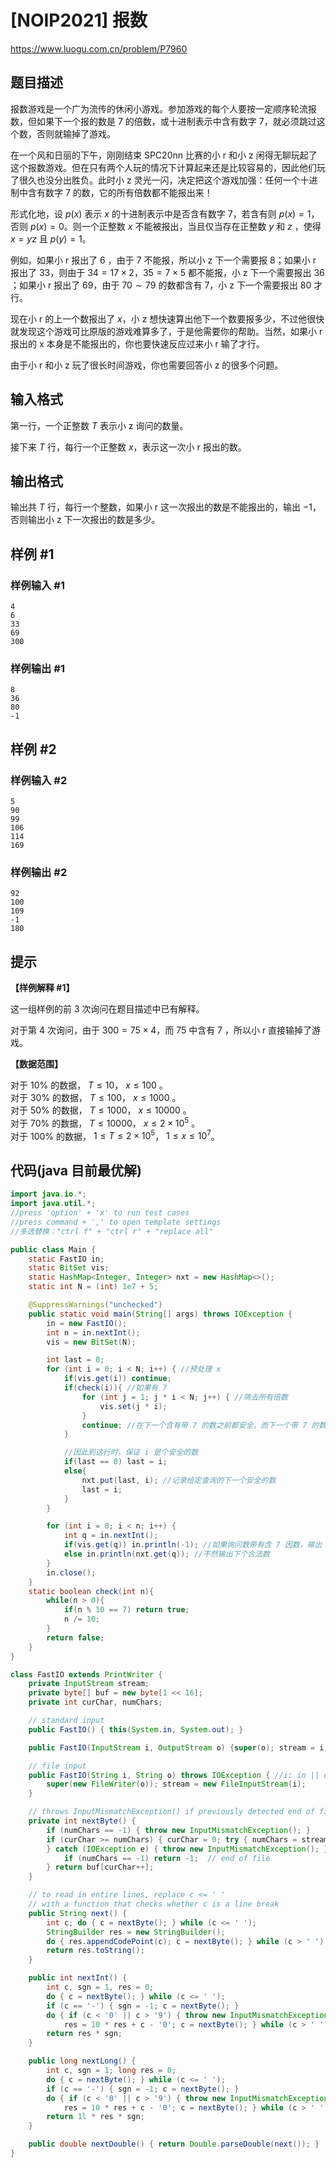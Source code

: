 # [NOIP2021] 报数
https://www.luogu.com.cn/problem/P7960

## 题目描述

报数游戏是一个广为流传的休闲小游戏。参加游戏的每个人要按一定顺序轮流报数，但如果下一个报的数是 $7$ 的倍数，或十进制表示中含有数字 $7$，就必须跳过这个数，否则就输掉了游戏。

在一个风和日丽的下午，刚刚结束 SPC20nn 比赛的小 r 和小 z 闲得无聊玩起了这个报数游戏。但在只有两个人玩的情况下计算起来还是比较容易的，因此他们玩了很久也没分出胜负。此时小 z 灵光一闪，决定把这个游戏加强：任何一个十进制中含有数字 $7$ 的数，它的所有倍数都不能报出来！

形式化地，设 $p(x)$ 表示 $x$ 的十进制表示中是否含有数字 $7$，若含有则 $p(x) = 1$，否则 $p(x) = 0$。则一个正整数 $x$ 不能被报出，当且仅当存在正整数 $y$ 和 $z$ ，使得 $x = yz$ 且 $p(y) = 1$。


例如，如果小 r 报出了 $6$ ，由于 $7$ 不能报，所以小 z 下一个需要报 $8$；如果小 r 报出了 $33$，则由于 $34 = 17 \times 2$，$35 = 7 \times 5$ 都不能报，小 z 下一个需要报出 $36$ ；如果小 r 报出了 $69$，由于 $70 \sim 79$ 的数都含有 $7$，小 z 下一个需要报出 $80$ 才行。

现在小 r 的上一个数报出了 $x$，小 z 想快速算出他下一个数要报多少，不过他很快就发现这个游戏可比原版的游戏难算多了，于是他需要你的帮助。当然，如果小 r 报出的 x 本身是不能报出的，你也要快速反应过来小 r 输了才行。

由于小 r 和小 z 玩了很长时间游戏，你也需要回答小 z 的很多个问题。

## 输入格式

第一行，一个正整数 $T$ 表示小 z 询问的数量。

接下来 $T$ 行，每行一个正整数 $x$，表示这一次小 r 报出的数。

## 输出格式

输出共 $T$ 行，每行一个整数，如果小 r 这一次报出的数是不能报出的，输出 $-1$，否则输出小 z 下一次报出的数是多少。

## 样例 #1

### 样例输入 #1

```
4
6
33
69
300
```

### 样例输出 #1

```
8
36
80
-1
```

## 样例 #2

### 样例输入 #2

```
5
90
99
106
114
169
```

### 样例输出 #2

```
92
100
109
-1
180
```

## 提示

**【样例解释 #1】**

这一组样例的前 $3$ 次询问在题目描述中已有解释。

对于第 $4$ 次询问，由于 $300 = 75 \times 4$，而 $75$ 中含有 $7$ ，所以小 r 直接输掉了游戏。

**【数据范围】**

对于 $10\%$ 的数据， $T \leq 10$， $x \leq 100$ 。  
对于 $30\%$ 的数据， $T \leq 100$， $x \leq 1000$ 。  
对于 $50\%$ 的数据， $T \leq 1000$， $x \leq 10000$ 。  
对于 $70\%$ 的数据， $T \leq 10000$， $x \leq 2 \times {10}^5$ 。  
对于 $100\%$ 的数据， $1 \le T \leq 2 \times {10}^5$， $1 \le x \leq {10}^7$。


## 代码(java 目前最优解)
```java
import java.io.*;
import java.util.*;
//press 'option' + 'x' to run test cases
//press command + ',' to open template settings
//多选替换："ctrl f" + "ctrl r" + "replace all"

public class Main {
    static FastIO in;
    static BitSet vis;
    static HashMap<Integer, Integer> nxt = new HashMap<>();
    static int N = (int) 1e7 + 5;

    @SuppressWarnings("unchecked")
    public static void main(String[] args) throws IOException {
        in = new FastIO();
        int n = in.nextInt();
        vis = new BitSet(N);

        int last = 0;
        for (int i = 0; i < N; i++) { //预处理 x
            if(vis.get(i)) continue;
            if(check(i)){ //如果有 7
                for (int j = 1; j * i < N; j++) { //筛去所有倍数
                    vis.set(j * i);
                }
                continue; //在下一个含有带 7 的数之前都安全，而下一个带 7 的数会启动新一轮筛
            }

            //因此到这行时，保证 i 是个安全的数
            if(last == 0) last = i;
            else{
                nxt.put(last, i); //记录给定查询的下一个安全的数
                last = i;
            }
        }

        for (int i = 0; i < n; i++) {
            int q = in.nextInt();
            if(vis.get(q)) in.println(-1); //如果询问数带有含 7 因数，输出 -1
            else in.println(nxt.get(q)); //不然输出下个合法数
        }
        in.close();
    }
    static boolean check(int n){
        while(n > 0){
            if(n % 10 == 7) return true;
            n /= 10;
        }
        return false;
    }
}

class FastIO extends PrintWriter {
    private InputStream stream;
    private byte[] buf = new byte[1 << 16];
    private int curChar, numChars;

    // standard input
    public FastIO() { this(System.in, System.out); }

    public FastIO(InputStream i, OutputStream o) {super(o); stream = i; }

    // file input
    public FastIO(String i, String o) throws IOException { //i: in || o: out
        super(new FileWriter(o)); stream = new FileInputStream(i);
    }

    // throws InputMismatchException() if previously detected end of file
    private int nextByte() {
        if (numChars == -1) { throw new InputMismatchException(); }
        if (curChar >= numChars) { curChar = 0; try { numChars = stream.read(buf);
        } catch (IOException e) { throw new InputMismatchException(); }
            if (numChars == -1) return -1;  // end of file
        } return buf[curChar++];
    }

    // to read in entire lines, replace c <= ' '
    // with a function that checks whether c is a line break
    public String next() {
        int c; do { c = nextByte(); } while (c <= ' ');
        StringBuilder res = new StringBuilder();
        do { res.appendCodePoint(c); c = nextByte(); } while (c > ' ');
        return res.toString();
    }

    public int nextInt() {
        int c, sgn = 1, res = 0;
        do { c = nextByte(); } while (c <= ' ');
        if (c == '-') { sgn = -1; c = nextByte(); }
        do { if (c < '0' || c > '9') { throw new InputMismatchException(); }
            res = 10 * res + c - '0'; c = nextByte(); } while (c > ' ');
        return res * sgn;
    }

    public long nextLong() {
        int c, sgn = 1; long res = 0;
        do { c = nextByte(); } while (c <= ' ');
        if (c == '-') { sgn = -1; c = nextByte(); }
        do { if (c < '0' || c > '9') { throw new InputMismatchException(); }
            res = 10 * res + c - '0'; c = nextByte(); } while (c > ' ');
        return 1l * res * sgn;
    }

    public double nextDouble() { return Double.parseDouble(next()); }
}
```
